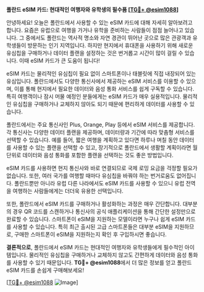 **폴란드 eSIM 카드: 현대적인 여행자와 유학생의 필수품 [[TG💪+ @esim1088](https://t.me/s/esim1088)]**

안녕하세요! 오늘은 폴란드에서 사용할 수 있는 eSIM 카드에 대해 자세히 알아보려고 합니다. 요즘은 유럽으로 여행을 가거나 유학을 준비하는 사람들이 점점 늘어나고 있습니다. 그 중에서도 폴란드는 역사적 명소와 자연 경관이 뛰어난 곳으로 많은 관광객과 유학생들이 방문하는 인기 지역입니다. 하지만 현지에서 휴대폰을 사용하기 위해 새로운 유심칩을 구매하거나 데이터 플랜을 설정하는 것은 번거롭고 시간이 많이 걸릴 수 있습니다. 이때 eSIM 카드가 큰 도움이 됩니다!

eSIM 카드는 물리적인 유심칩이 필요 없이 스마트폰이나 태블릿에 직접 내장되어 있는 유심입니다. 폴란드에서도 다양한 통신사에서 제공하는 eSIM 서비스를 이용할 수 있으며, 이를 통해 현지에서 필요한 데이터와 음성 통화 서비스를 쉽게 구독할 수 있습니다. 특히 여행객이나 잠시 머물 예정인 분들에게는 eSIM 카드가 매우 실용적입니다. 물리적인 유심칩을 구매하거나 교체하지 않아도 되기 때문에 편리하게 데이터를 사용할 수 있습니다.

폴란드에서는 주요 통신사인 Plus, Orange, Play 등에서 eSIM 서비스를 제공합니다. 각 통신사는 다양한 데이터 플랜을 제공하며, 데이터량과 기간에 따라 맞춤형 서비스를 선택할 수 있습니다. 예를 들어, 짧은 여행을 계획하고 있다면 하루나 며칠 동안 데이터를 사용할 수 있는 플랜을 선택할 수 있고, 장기적으로 폴란드에서 생활할 계획이라면 월 단위로 데이터와 음성 통화를 포함한 플랜을 선택하는 것도 좋은 방법입니다.

eSIM 카드를 사용하면 현지 통신사와 바로 연결되므로 국제 로밍 요금을 걱정할 필요가 없습니다. 또한, 여러 국가를 여행할 때마다 유심칩을 바꿔야 하는 번거로움도 없어집니다. 폴란드뿐만 아니라 유럽 다른 나라에서도 eSIM 카드를 사용할 수 있으니 유럽 전역을 여행하는 사람들에게는 더더욱 유용한 선택입니다.

또한, 폴란드에서 eSIM 카드를 구매하거나 활성화하는 과정은 매우 간단합니다. 대부분의 경우 QR 코드를 스캔하거나 통신사의 공식 애플리케이션을 통해 간단한 설정만으로 완료할 수 있습니다. 스마트폰이 eSIM을 지원하는 모델이라면 누구나 쉽게 eSIM 카드를 사용할 수 있습니다. 특히 최근 출시된 고급 스마트폰들은 대부분 eSIM을 지원하므로, 구매한 스마트폰이 eSIM을 지원하는지 확인 후 구입하시면 좋습니다.

**결론적으로**, 폴란드에서 eSIM 카드는 현대적인 여행자와 유학생들에게 필수적인 아이템입니다. 물리적인 유심칩을 구매하거나 교체하지 않고도 간편하게 데이터와 음성 통화를 사용할 수 있기 때문입니다. **TG💪+ @esim1088**에서 더 많은 정보를 얻고 폴란드 eSIM 카드를 손쉽게 구매해보세요!

[[TG💪+ @esim1088](https://t.me/s/esim1088) ![Image](https://i.postimg.cc/Y0z9fWf4/image.png)]